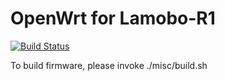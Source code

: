 # OpenWrt for Lamobo-R1

[![Build Status](https://drone.io/github.com/Lamobo/Lamobo-R1-OpenWrt/status.png)](https://drone.io/github.com/Lamobo/Lamobo-R1-OpenWrt/latest)

To build firmware, please invoke ./misc/build.sh
